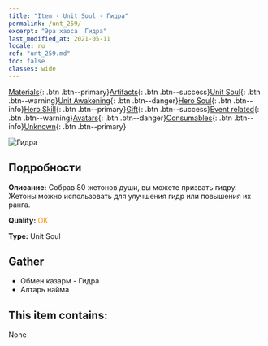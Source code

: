 ```yaml
---
title: "Item - Unit Soul - Гидра"
permalink: /unt_259/
excerpt: "Эра хаоса  Гидра"
last_modified_at: 2021-05-11
locale: ru
ref: "unt_259.md"
toc: false
classes: wide
---
```

 [Materials](/ItemsRU/){: .btn .btn--primary}[Artifacts](/ItemsRU/Artifacts/){: .btn .btn--success}[Unit Soul](/ItemsRU/UnitSoul/){: .btn .btn--warning}[Unit Awakening](/ItemsRU/UnitAwakening/){: .btn .btn--danger}[Hero Soul](/ItemsRU/HeroSoul/){: .btn .btn--info}[Hero Skill](/ItemsRU/HeroSkill/){: .btn .btn--primary}[Gift](/ItemsRU/Gift/){: .btn .btn--success}[Event related](/ItemsRU/Events/){: .btn .btn--warning}[Avatars](/ItemsRU/Avatars/){: .btn .btn--danger}[Consumables](/ItemsRU/Consumables/){: .btn .btn--info}[Unknown](/ItemsRU/Unknown/){: .btn .btn--primary}

 ![Гидра](/images/u/ti_duotoulong.jpg)

## Подробности
 **Описание:** Собрав 80 жетонов души, вы можете призвать гидру. Жетоны можно использовать для улучшения гидр или повышения их ранга.

 **Quality:** <span style="color: #FF8C00">OK</span>

 **Type:** Unit Soul

## Gather

*    Обмен казарм - Гидра 
*    Алтарь найма 

## This item contains:

  None

